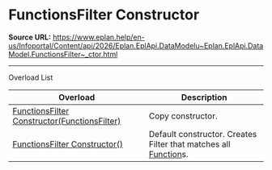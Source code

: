 # FunctionsFilter Constructor

**Source URL:** https://www.eplan.help/en-us/Infoportal/Content/api/2026/Eplan.EplApi.DataModelu~Eplan.EplApi.DataModel.FunctionsFilter~_ctor.html

---

Overload List

| Overload | Description |
| --- | --- |
| [FunctionsFilter Constructor(FunctionsFilter)](Eplan.EplApi.DataModelu~Eplan.EplApi.DataModel.FunctionsFilter~_ctor(FunctionsFilter).html) | Copy constructor. |
| [FunctionsFilter Constructor()](Eplan.EplApi.DataModelu~Eplan.EplApi.DataModel.FunctionsFilter~_ctor().html) | Default constructor. Creates Filter that matches all [Function](Eplan.EplApi.DataModelu~Eplan.EplApi.DataModel.Function.html)s. |
